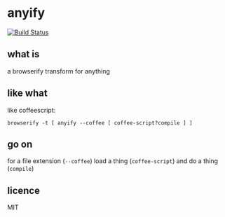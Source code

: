 # anyify

[![Build Status](https://travis-ci.org/quarterto/Anyify.svg?branch=master)](https://travis-ci.org/quarterto/Anyify)

## what is

a browserify transform for anything

## like what

like coffeescript:

```
browserify -t [ anyify --coffee [ coffee-script?compile ] ]
```

## go on

for a file extension (`--coffee`) load a thing (`coffee-script`) and do a thing (`compile`)

## licence

MIT
